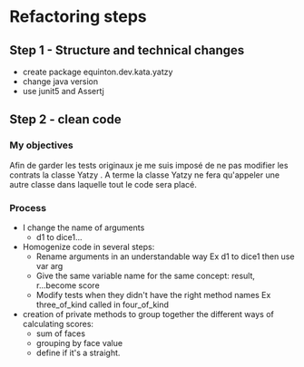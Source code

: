 



# Refactoring steps

## Step 1 -  Structure and technical changes

* create package equinton.dev.kata.yatzy
* change java version
* use junit5 and Assertj

## Step 2 - clean code

### My objectives

Afin de garder les tests originaux je me suis imposé de ne pas modifier les contrats la classe Yatzy .
A terme la classe Yatzy ne fera qu'appeler une autre classe dans laquelle tout le code sera placé.

### Process

- I change the name of arguments 
  - d1 to dice1...
- Homogenize code in several steps:
    - Rename arguments in an understandable way Ex d1 to dice1 then use var arg
    - Give the same variable name for the same concept: result, r...become score
    - Modify tests when they didn't have the right method names Ex three_of_kind called in four_of_kind
- creation of private methods to group together the different ways of calculating scores:
  - sum of faces
  - grouping by face value
  - define if it's a straight.